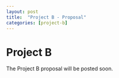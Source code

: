 ```yaml
---
layout: post
title:  "Project B - Proposal"
categories: [project-b]
---
```


# Project B

The Project B proposal will be posted soon. 
